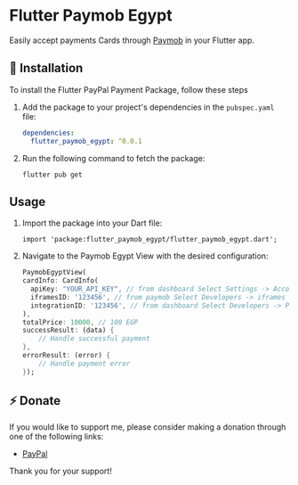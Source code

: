 
# Flutter Paymob Egypt

Easily accept payments Cards through [Paymob](https://paymob.pk) in your Flutter app.

## 🚀  Installation

To install the Flutter PayPal Payment Package, follow these steps

1. Add the package to your project's dependencies in the `pubspec.yaml` file:
   ```yaml
   dependencies:
     flutter_paymob_egypt: ^0.0.1
    ``` 
2. Run the following command to fetch the package:

    ``` 
    flutter pub get
    ``` 

## Usage
1. Import the package into your Dart file:

    ``` 
    import 'package:flutter_paymob_egypt/flutter_paymob_egypt.dart';
    ```
2. Navigate to the Paymob Egypt View with the desired configuration:
    ```dart
    PaymobEgyptView(
    cardInfo: CardInfo(
      apiKey: "YOUR_API_KEY", // from dashboard Select Settings -> Account Info -> API Key
      iframesID: '123456', // from paymob Select Developers -> iframes
      integrationID: '123456', // from dashboard Select Developers -> Payment Integrations -> Online Card ID 
    ),
    totalPrice: 10000, // 100 EGP
    successResult: (data) {
        // Handle successful payment
    },
    errorResult: (error) {
        // Handle payment error
    });
    
    ```

## ⚡ Donate 

If you would like to support me, please consider making a donation through one of the following links:

* [PayPal](paypal.me/Elbehairy20)

Thank you for your support!